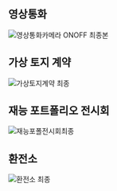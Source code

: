 

## 영상통화 
![영상통화카메라 ONOFF 최종본](https://github.com/user-attachments/assets/515bbd76-cf70-47a8-a4e9-def92a36654b)


## 가상 토지 계약
![가상토지계약 최종](https://github.com/user-attachments/assets/6a3d3873-93d8-48bf-bc43-24e00389a05f)


## 재능 포트폴리오 전시회
![재능포폴전시회최종](https://github.com/user-attachments/assets/551686a2-ad1c-425e-8ff9-49a4c7b51c29)


## 환전소
![환전소 최종](https://github.com/user-attachments/assets/38becec2-d7af-4d33-97b4-41b2b8a1ff33)

